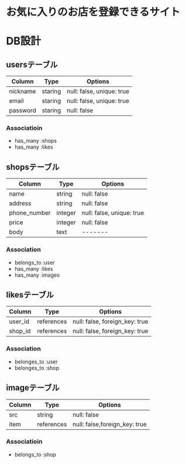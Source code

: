 # お気に入りのお店を登録できるサイト

# DB設計

## usersテーブル
|Column|Type|Options|
|------|----|-------|
|nickname|staring|null: false, unique: true|
|email|staring|null: false, unique: true|
|password|staring|null: false|
### Associatioin
- has_many :shops
- has_many :likes

## shopsテーブル
|Column|Type|Options|
|------|----|-------|
|name|string|null: false|
|address|string|null: false|
|phone_number|integer|null: false, unique: true|
|price|integer|null: false|
|body|text|-------| #body:お店に対するコメントなど
### Association
- belongs_to :user
- has_many :likes
- has_many :images

## likesテーブル
|Column|Type|Options|
|------|----|-------|
|user_id|references|null: false, foreign_key: true|
|shop_id|references|null: false, foreign_key: true|
### Association
- belonges_to :user
- belonges_to :shop

## imageテーブル
|Column|Type|Options|
|------|----|-------|
|src|string|null: false|
|item|references|null: false,foreign_key: true|
### Associatioin
- belongs_to :shop
